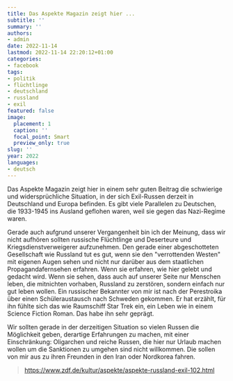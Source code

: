 ```yaml
---
title: Das Aspekte Magazin zeigt hier ...
subtitle: ''
summary: ''
authors:
- admin
date: 2022-11-14
lastmod: 2022-11-14 22:20:12+01:00
categories:
- facebook
tags:
- politik
- flüchtlinge
- deutschland
- russland
- exil
featured: false
image:
  placement: 1
  caption: ''
  focal_point: Smart
  preview_only: true
slug: ''
year: 2022
languages:
- deutsch
---
```


Das Aspekte Magazin zeigt hier in einem sehr guten Beitrag die schwierige und widersprüchliche Situation, in der sich Exil-Russen derzeit in Deutschland und Europa befinden. Es gibt viele Parallelen zu Deutschen, die 1933-1945 ins Ausland geflohen waren, weil sie gegen das Nazi-Regime waren. 

Gerade auch aufgrund unserer Vergangenheit bin ich der Meinung, dass wir nicht aufhören sollten russische Flüchtlinge und Deserteure und Kriegsdienstverweigerer aufzunehmen. Den gerade einer abgeschotteten Gesellschaft wie Russland tut es gut, wenn sie den "verrottenden Westen" mit eigenen Augen sehen und nicht nur darüber aus dem staatlichen Propagandafernsehen erfahren. Wenn sie erfahren, wie hier gelebt und gedacht wird. Wenn sie sehen, dass auch auf unserer Seite nur Menschen leben, die mitnichten vorhaben, Russland zu zerstören, sondern einfach nur gut leben wollen. Ein russischer Bekannter von mir ist nach der Perestroika über einen Schüleraustausch nach Schweden gekommen. Er hat erzählt, für ihn fühlte sich das wie Raumschiff Star Trek ein, ein Leben wie in einem Science Fiction Roman. Das habe ihn sehr geprägt. 

Wir sollten gerade in der derzeitigen Situation so vielen Russen die Möglichkeit geben, derartige Erfahrungen zu machen, mit einer Einschränkung: Oligarchen und reiche Russen, die hier nur Urlaub machen wollen um die Sanktionen zu umgehen sind nicht willkommen. Die sollen von mir aus zu ihren Freunden in den Iran oder Nordkorea fahren.
> https://www.zdf.de/kultur/aspekte/aspekte-russland-exil-102.html